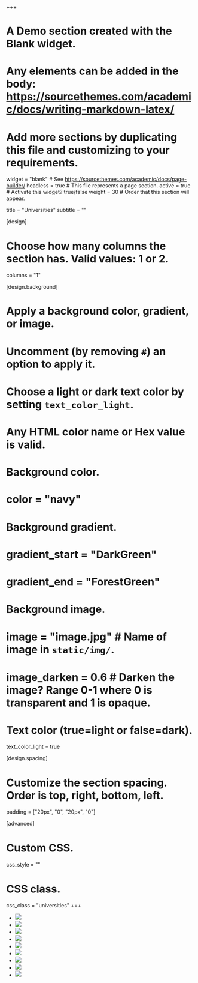 +++
# A Demo section created with the Blank widget.
# Any elements can be added in the body: https://sourcethemes.com/academic/docs/writing-markdown-latex/
# Add more sections by duplicating this file and customizing to your requirements.

widget = "blank"  # See https://sourcethemes.com/academic/docs/page-builder/
headless = true  # This file represents a page section.
active = true  # Activate this widget? true/false
weight = 30  # Order that this section will appear.

title = "Universities"
subtitle = ""

[design]
  # Choose how many columns the section has. Valid values: 1 or 2.
  columns = "1"

[design.background]
  # Apply a background color, gradient, or image.
  #   Uncomment (by removing `#`) an option to apply it.
  #   Choose a light or dark text color by setting `text_color_light`.
  #   Any HTML color name or Hex value is valid.

  # Background color.
  # color = "navy"

  # Background gradient.
  # gradient_start = "DarkGreen"
  # gradient_end = "ForestGreen"

  # Background image.
  # image = "image.jpg"  # Name of image in `static/img/`.
  # image_darken = 0.6  # Darken the image? Range 0-1 where 0 is transparent and 1 is opaque.

  # Text color (true=light or false=dark).
  text_color_light = true

[design.spacing]
  # Customize the section spacing. Order is top, right, bottom, left.
  padding = ["20px", "0", "20px", "0"]

[advanced]
 # Custom CSS.
 css_style = ""

 # CSS class.
 css_class = "universities"
+++

* [![](/img/universities/uwashington-Signature_Stacked_Purple_Hex.png)](/talk/open-sidewalks/)
* [![](/img/universities/uoc_R_l_in3_horitzontal.png)](/talk/mapping-independent-living/)
* [![](/img/universities/logoUNAD.png)](/talk/making-visible-the-invisible/)
* [![](/img/universities/universidad-deusto.eps.png)](/talk/friendly-cities-4all/)
* [![](/img/universities/avignon_universite_RVB.png)](/talk/assessing-networks/)
* [![](/img/universities/ncl-logo.svg)](/talk/wheeliemap//)
* [![](/img/universities/polimi-logo.png)](/talk/older-adults/)
* [![](/img/universities/universitat-politecnica-valencia.eps.png)](/talk/vlc-barrier-free/)
* [![](/img/universities/usj-earte.png)](/talk/accessible-zaragoza/)

<div class="hr-light">

</div>
